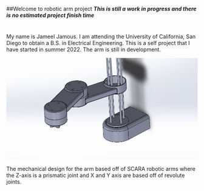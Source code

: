 ##Welcome to robotic arm project
***This is still a work in progress and there is no estimated project finish time***


#

My name is Jameel Jamous. I am attending the University of California, San Diego to obtain a B.S. in Electrical Engineering. This is a self project that I have started in summer 2022. The arm is still in development.

![First revision of arm design](/imgs/initDesign.jpg)

The mechanical design for the arm based off of SCARA robotic arms where the Z-axis is a prismatic joint and X and Y axis are based off of revolute joints.

